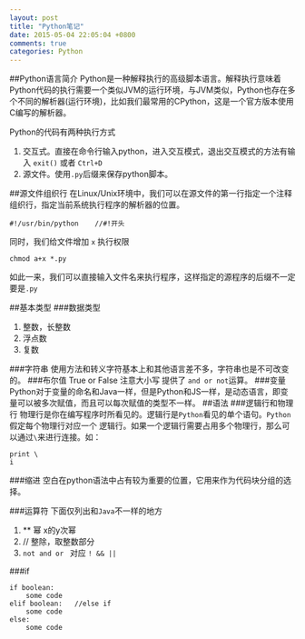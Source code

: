 ```yaml
---
layout: post
title: "Python笔记"
date: 2015-05-04 22:05:04 +0800
comments: true
categories: Python
---
```

##Python语言简介
Python是一种解释执行的高级脚本语言。解释执行意味着Python代码的执行需要一个类似JVM的运行环境，与JVM类似，Python也存在多个不同的解析器(运行环境)，比如我们最常用的CPython，这是一个官方版本使用C编写的解析器。

Python的代码有两种执行方式

1. 交互式。直接在命令行输入python，进入交互模式，退出交互模式的方法有输入 `exit()` 或者 `Ctrl+D`
2. 源文件。使用`.py`后缀来保存python脚本。

##源文件组织行
在Linux/Unix环境中，我们可以在源文件的第一行指定一个注释组织行，指定当前系统执行程序的解析器的位置。

	#!/usr/bin/python    //#!开头
	
同时，我们给文件增加 `x` 执行权限

	chmod a+x *.py
	
如此一来，我们可以直接输入文件名来执行程序，这样指定的源程序的后缀不一定要是`.py`

##基本类型
###数据类型

1. 整数，长整数
2. 浮点数
3. 复数

###字符串
使用方法和转义字符基本上和其他语言差不多，字符串也是不可改变的。
###布尔值
True or False  注意大小写 
提供了 `and or not`运算。
###变量
Python对于变量的命名和Java一样，但是Python和JS一样，是动态语言，即变量可以被多次赋值，而且可以每次赋值的类型不一样。
##语法
###逻辑行和物理行
物理行是你在编写程序时所看见的。逻辑行是`Python`看见的单个语句。`Python`假定每个物理行对应一个 逻辑行。如果一个逻辑行需要占用多个物理行，那么可以通过`\`来进行连接。如：

	print \
	i
	
###缩进
空白在python语法中占有较为重要的位置，它用来作为代码块分组的选择。

###运算符
下面仅列出和`Java`不一样的地方

1. ** 幂  x的y次幂
2. // 整除，取整数部分
3. `not and or ` 对应 `! && ||`

###if
	
	if boolean:
		some code
	elif boolean:   //else if
		some code
	else:
		some code
		
 